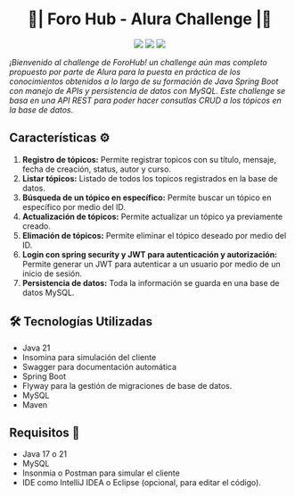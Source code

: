 <h1 align="center">  💬|  Foro Hub - Alura Challenge |💬  </h1>
<p align="center">
    <img src="https://img.shields.io/badge/STATUS-EN_DESARROLLO-green">
    <img src="https://img.shields.io/badge/Java-17-orange.svg">
    <img src="https://img.shields.io/badge/License-MIT-green.svg">
  </p>

_¡Bienvenido al challenge de ForoHub! un challenge aún mas completo propuesto por parte de Alura para la puesta en práctica de los conocimientos obtenidos a lo largo de su formación de Java Spring Boot con manejo de APIs y persistencia de datos con MySQL. Este challenge se basa en una API REST para poder hacer consutlas CRUD a los tópicos en la base de datos._

## Características ⚙️

1. **Registro de tópicos:** Permite registrar topicos con su título, mensaje, fecha de creación, status, autor y curso.
2. **Listar tópicos:** Listado de todos los topicos registrados en la base de datos.
3. **Búsqueda de un tópico en específico:** Permite buscar un tópico en específico por medio del ID.
4. **Actualización de tópicos:** Permite actualizar un tópico ya previamente creado.
5. **Elimación de tópicos:** Permite eliminar el tópico deseado por medio del ID.
6. **Login con spring security y JWT para autenticación y autorización:** Permite generar un JWT para autenticar a un usuario por medio de un inicio de sesión.
7. **Persistencia de datos:** Toda la información se guarda en una base de datos MySQL.

## 🛠️ Tecnologías Utilizadas

- Java 21
- Insomina para simulación del cliente
- Swagger para documentación automática
- Spring Boot
- Flyway para la gestión de migraciones de base de datos.
- MySQL
- Maven

## Requisitos 🔧

- Java 17 o 21
- MySQL
- Insonmia o Postman para simular el cliente
- IDE como IntelliJ IDEA o Eclipse (opcional, para editar el código).
